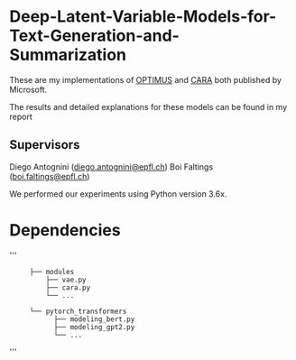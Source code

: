# Deep-Latent-Variable-Models-for-Text-Generation-and-Summarization

These are my implementations of [OPTIMUS](https://arxiv.org/abs/2004.04092) and [CARA](https://aaai.org/ojs/index.php/AAAI/article/view/6346/6202) both published by Microsoft.

The results and detailed explanations for these models can be found in my report

## Supervisors
Diego Antognini (diego.antognini@epfl.ch)
Boi Faltings (boi.faltings@epfl.ch)

We performed our experiments using Python version 3.6x.

# Dependencies
'''

         ├── modules
             ├── vae.py
             ├── cara.py
             └── ...
        
         └── pytorch_transformers
               ├── modeling_bert.py
               ├── modeling_gpt2.py
               └── ... 

 '''
 
 
